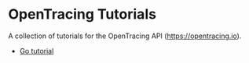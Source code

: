 # OpenTracing Tutorials

A collection of tutorials for the OpenTracing API (https://opentracing.io).

  * [Go tutorial](./go/)


